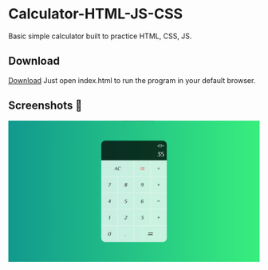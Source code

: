 # Calculator-HTML-JS-CSS
 Basic simple calculator built to practice HTML, CSS, JS.

## Download
[Download](https://github.com/vishakhg98/Inventory-Management-System/archive/master.zip)
Just open index.html to run the program in your default browser.

## Screenshots 📸
![SS](https://github.com/vishakhg98/Calculator/blob/main/Screenshot/Calculator.png)
